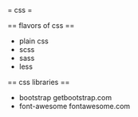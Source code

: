 = css =

== flavors of css ==
* plain css
* scss
* sass
* less

== css libraries ==
* bootstrap
getbootstrap.com
* font-awesome
fontawesome.com
